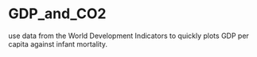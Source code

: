 # GDP_and_CO2
use data from the World Development Indicators to quickly plots GDP per capita against infant mortality.
